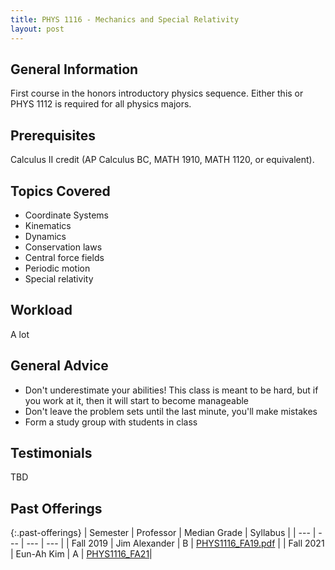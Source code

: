 ```yaml
---
title: PHYS 1116 - Mechanics and Special Relativity
layout: post
---
```


<link rel="stylesheet" href="../main.css">

## General Information

First course in the honors introductory physics sequence. Either this or PHYS 1112 is required for all physics majors. 

## Prerequisites

Calculus II credit (AP Calculus BC, MATH 1910, MATH 1120, or equivalent).

## Topics Covered

  - Coordinate Systems
  - Kinematics
  - Dynamics
  - Conservation laws
  - Central force fields
  - Periodic motion
  - Special relativity

## Workload

A lot

## General Advice

  - Don't underestimate your abilities! This class is meant to be hard, but if you work at it, then it will start to become manageable
  - Don't leave the problem sets until the last minute, you'll make mistakes
  - Form a study group with students in class

## Testimonials

TBD
## Past Offerings

{:.past-offerings}
| Semester | Professor | Median Grade | Syllabus |
| --- | --- | --- | --- |
| Fall 2019 | Jim Alexander | B | <a href="/syllabi/PHYS1116_FA19.pdf">PHYS1116_FA19.pdf</a> |
| Fall 2021 | Eun-Ah Kim | A | <a href="Physics+1116+Course+Info+Fall+2021.pdf">PHYS1116_FA21</a>|
